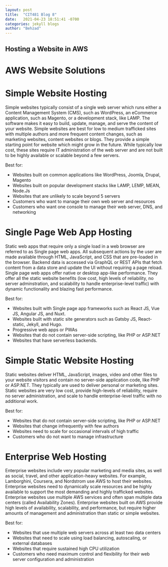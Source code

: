 ```yaml
---
layout: post
title:  "CIT481 Blog 8"
date:   2021-04-23 18:51:41 -0700
categories: jekyll blogs
author: "Behzad"
---
```



## Hosting a Website in AWS

# AWS Website Solutions

# Simple Website Hosting
Simple websites typically consist of a single web server which runs either a Content Management System (CMS), such as WordPress, an eCommerce application, such as Magento, or a development stack, like LAMP. The software makes it easy to build, update, manage, and serve the content of your website.
Simple websites are best for low to medium trafficked sites with multiple authors and more frequent content changes, such as marketing websites, content websites or blogs. They provide a simple starting point for website which might grow in the future. While typically low cost, these sites require IT administration of the web server and are not built to be highly available or scalable beyond a few servers.

Best for:
* Websites built on common applications like WordPress, Joomla, Drupal, Magento
* Websites built on popular development stacks like LAMP, LEMP, MEAN, Node.Js
* Websites that are unlikely to scale beyond 5 servers
* Customers who want to manage their own web server and resources
* Customers who want one console to manage their web server, DNS, and networking


# Single Page Web App Hosting
Static web apps that require only a single load in a web browser are referred to as Single page web apps. All subsequent actions by the user are made available through HTML, JavaScript, and CSS that are pre-loaded in the browser. Backend data is accessed via GraphQL or REST APIs that fetch content from a data store and update the UI without requiring a page reload.
Single page web apps offer native or desktop app-like performance. They offer all the static website benefits (low cost, high levels of reliability, no server adminstration, and scalability to handle enterprise-level traffic) with dynamic functionality and blazing fast performance.

Best for:
* Websites built with Single page app frameworks such as React JS, Vue JS, Angular JS, and Nuxt.
* Websites built with static site generators such as Gatsby JS, React-static, Jekyll, and Hugo.
* Progressive web apps or PWAs
* Websites that do not contain server-side scripting, like PHP or ASP.NET 
* Websites that have serverless backends.


# Simple Static Website Hosting
Static websites deliver HTML, JavaScript, images, video and other files to your website visitors and contain no server-side application code, like PHP or ASP.NET. They typically are used to deliver personal or marketing sites.
Static websites are very low cost, provide high-levels of reliability, require no server administration, and scale to handle enterprise-level traffic with no additional work.

Best for:
* Websites that do not contain server-side scripting, like PHP or ASP.NET 
* Websites that change infrequently with few authors
* Websites need to scale for occasional intervals of high traffic
* Customers who do not want to manage infrastructure


# Enterprise Web Hosting
Enterprise websites include very popular marketing and media sites, as well as social, travel, and other application-heavy websites. For example, Lamborghini, Coursera, and Nordstrom use AWS to host their websites. Enterprise websites need to dynamically scale resources and be highly available to support the most demanding and highly trafficked websites.
Enterprise websites use multiple AWS services and often span multiple data centers (called Availability Zones). Enterprise websites built on AWS provide high levels of availability, scalability, and performance, but require higher amounts of management and administration than static or simple websites.

Best for:
* Websites that use multiple web servers across at least two data centers
* Websites that need to scale using load balancing, autoscaling, or external databases
* Websites that require sustained high CPU utilization
* Customers who need maximum control and flexibility for their web server configuration and administration


